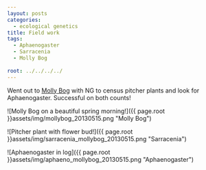 ```yaml
---
layout: posts
categories: 
  - ecological genetics
title: Field work
tags:
  - Aphaenogaster
  - Sarracenia
  - Molly Bog
  
root: ../../../../
---
```


Went out to [Molly Bog](http://www.uvm.edu/~envprog/naturalareas/uvmnaturalareas/mollybog.html) with NG to census pitcher plants and look for Aphaenogaster. Successful on both counts!

![Molly Bog on a beautiful spring morning!]({{ page.root }}assets/img/mollybog_20130515.png "Molly Bog")

![Pitcher plant with flower bud!]({{ page.root }}assets/img/sarracenia_mollybog_20130515.png "Sarracenia")

![Aphaenogaster in log]({{ page.root }}assets/img/aphaeno_mollybog_20130515.png "Aphaenogaster")



